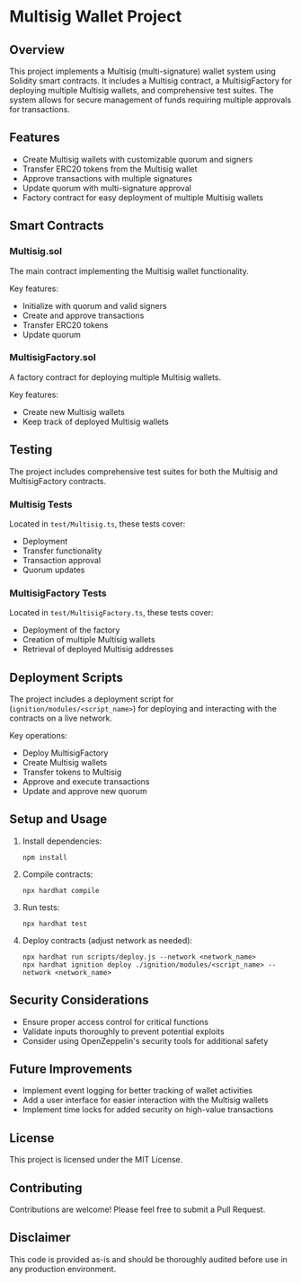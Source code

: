# Multisig Wallet Project

## Overview

This project implements a Multisig (multi-signature) wallet system using Solidity smart contracts. It includes a Multisig contract, a MultisigFactory for deploying multiple Multisig wallets, and comprehensive test suites. The system allows for secure management of funds requiring multiple approvals for transactions.

## Features

- Create Multisig wallets with customizable quorum and signers
- Transfer ERC20 tokens from the Multisig wallet
- Approve transactions with multiple signatures
- Update quorum with multi-signature approval
- Factory contract for easy deployment of multiple Multisig wallets

## Smart Contracts

### Multisig.sol

The main contract implementing the Multisig wallet functionality.

Key features:
- Initialize with quorum and valid signers
- Create and approve transactions
- Transfer ERC20 tokens
- Update quorum

### MultisigFactory.sol

A factory contract for deploying multiple Multisig wallets.

Key features:
- Create new Multisig wallets
- Keep track of deployed Multisig wallets

## Testing

The project includes comprehensive test suites for both the Multisig and MultisigFactory contracts.

### Multisig Tests

Located in `test/Multisig.ts`, these tests cover:
- Deployment
- Transfer functionality
- Transaction approval
- Quorum updates

### MultisigFactory Tests

Located in `test/MultisigFactory.ts`, these tests cover:
- Deployment of the factory
- Creation of multiple Multisig wallets
- Retrieval of deployed Multisig addresses

## Deployment Scripts

The project includes a deployment script for  (`ignition/modules/<script_name>`) for deploying and interacting with the contracts on a live network.

Key operations:
- Deploy MultisigFactory
- Create Multisig wallets
- Transfer tokens to Multisig
- Approve and execute transactions
- Update and approve new quorum

## Setup and Usage

1. Install dependencies:
   ```
   npm install
   ```

2. Compile contracts:
   ```
   npx hardhat compile
   ```

3. Run tests:
   ```
   npx hardhat test
   ```

4. Deploy contracts (adjust network as needed):
   ```
   npx hardhat run scripts/deploy.js --network <network_name>
   npx hardhat ignition deploy ./ignition/modules/<script_name> --network <network_name>
   ```

## Security Considerations

- Ensure proper access control for critical functions
- Validate inputs thoroughly to prevent potential exploits
- Consider using OpenZeppelin's security tools for additional safety

## Future Improvements

- Implement event logging for better tracking of wallet activities
- Add a user interface for easier interaction with the Multisig wallets
- Implement time locks for added security on high-value transactions

## License

This project is licensed under the MIT License.

## Contributing

Contributions are welcome! Please feel free to submit a Pull Request.

## Disclaimer

This code is provided as-is and should be thoroughly audited before use in any production environment.